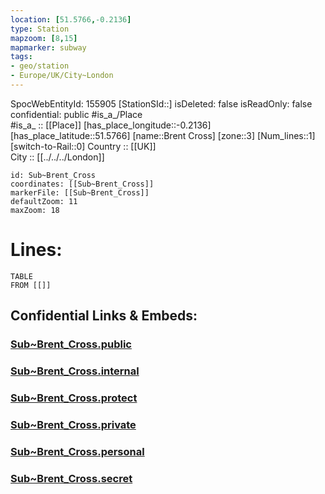 ```yaml
---
location: [51.5766,-0.2136] 
type: Station 
mapzoom: [8,15] 
mapmarker: subway 
tags:
- geo/station
- Europe/UK/City~London
---
```

SpocWebEntityId: 155905
[StationSId::] 
isDeleted: false
isReadOnly: false
confidential: public
#is_a_/Place  
#is_a_ :: [[Place]] 
[has_place_longitude::-0.2136] 
[has_place_latitude::51.5766] 
[name::Brent Cross] 
[zone::3] 
[Num_lines::1] 
[switch-to-Rail::0] 
Country :: [[UK]]  
City :: [[../../../London]]  


```leaflet
id: Sub~Brent_Cross
coordinates: [[Sub~Brent_Cross]] 
markerFile: [[Sub~Brent_Cross]] 
defaultZoom: 11 
maxZoom: 18
```


# Lines: 
```dataview
TABLE 
FROM [[]] 
```


## Confidential Links & Embeds: 

### [Sub~Brent_Cross.public](/_public/\Earth\Continent\Europe\Europe~North\UK\England\Regions~England\London,Greater\cities~GreaterLondon\Underground\StationSub~Brent_Cross.public.md) 

### [Sub~Brent_Cross.internal](/_internal/\Earth\Continent\Europe\Europe~North\UK\England\Regions~England\London,Greater\cities~GreaterLondon\Underground\StationSub~Brent_Cross.internal.md) 

### [Sub~Brent_Cross.protect](/_protect/\Earth\Continent\Europe\Europe~North\UK\England\Regions~England\London,Greater\cities~GreaterLondon\Underground\StationSub~Brent_Cross.protect.md) 

### [Sub~Brent_Cross.private](/_private/\Earth\Continent\Europe\Europe~North\UK\England\Regions~England\London,Greater\cities~GreaterLondon\Underground\StationSub~Brent_Cross.private.md) 

### [Sub~Brent_Cross.personal](/_personal/\Earth\Continent\Europe\Europe~North\UK\England\Regions~England\London,Greater\cities~GreaterLondon\Underground\StationSub~Brent_Cross.personal.md) 

### [Sub~Brent_Cross.secret](/_secret/\Earth\Continent\Europe\Europe~North\UK\England\Regions~England\London,Greater\cities~GreaterLondon\Underground\StationSub~Brent_Cross.secret.md)

